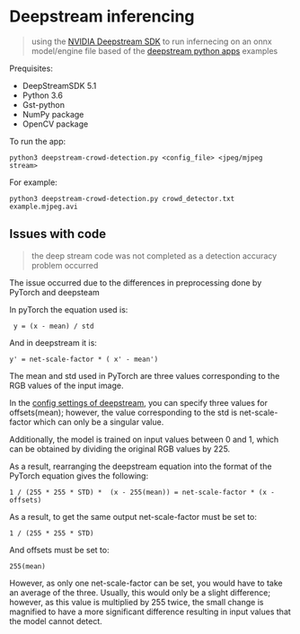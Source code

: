 # Deepstream inferencing

> using the [NVIDIA Deepstream SDK](https://developer.nvidia.com/deepstream-sdk) to run infernecing on an onnx model/engine file based of the [deepstream python apps](https://github.com/NVIDIA-AI-IOT/deepstream_python_apps) examples

Prequisites:
- DeepStreamSDK 5.1
- Python 3.6
- Gst-python
- NumPy package
- OpenCV package

To run the app:

    python3 deepstream-crowd-detection.py <config_file> <jpeg/mjpeg stream>

For example:

    python3 deepstream-crowd-detection.py crowd_detector.txt example.mjpeg.avi

## Issues with code
> the deep stream code was not completed as a detection accuracy problem occurred

The issue occurred due to the differences in preprocessing done by PyTorch and deepsteam

In pyTorch the equation used is:

     y = (x - mean) / std

And in deepstream it is:

    y' = net-scale-factor * ( x' - mean')

The mean and std used in PyTorch are three values corresponding to the RGB values of the input image.

In the [config settings of deepstream](crowd_detector.txt), you can specify three values for offsets(mean); however, the value corresponding to the std is net-scale-factor which can only be a singular value.

Additionally, the model is trained on input values between 0 and 1, which can be obtained by dividing the original RGB values by 225.

As a result, rearranging the deepstream equation into the format of the PyTorch equation gives the following:

    1 / (255 * 255 * STD) *  (x - 255(mean)) = net-scale-factor * (x - offsets)

As a result, to get the same output net-scale-factor must be set to:

    1 / (255 * 255 * STD)

And offsets must be set to:

    255(mean)

However, as only one net-scale-factor can be set, you would have to take an average of the three. Usually, this would only be a slight difference; however, as this value is multiplied by 255 twice, the small change is magnified to have a more significant difference resulting in input values that the model cannot detect.



